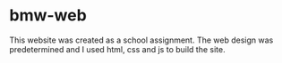 # bmw-web
This website was created as a school assignment. The web design was predetermined and I used html, css and js to build the site.

